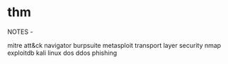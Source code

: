 # thm

NOTES -

mitre att&ck navigator
burpsuite
metasploit
transport layer security
nmap
exploitdb
kali linux
dos
ddos
phishing
